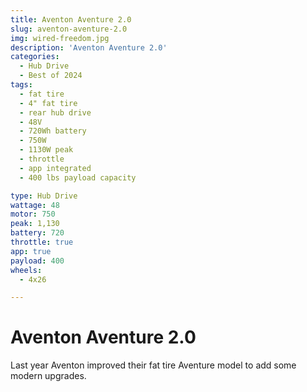 ```yaml
---
title: Aventon Aventure 2.0
slug: aventon-aventure-2.0
img: wired-freedom.jpg
description: 'Aventon Aventure 2.0'
categories:
  - Hub Drive
  - Best of 2024
tags:
  - fat tire
  - 4" fat tire
  - rear hub drive
  - 48V
  - 720Wh battery
  - 750W
  - 1130W peak
  - throttle
  - app integrated
  - 400 lbs payload capacity

type: Hub Drive
wattage: 48
motor: 750
peak: 1,130
battery: 720
throttle: true
app: true
payload: 400
wheels: 
  - 4x26

---
```


# Aventon Aventure 2.0

Last year Aventon improved their fat tire Aventure model to add some modern upgrades. 
